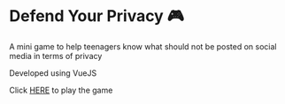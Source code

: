 # Defend Your Privacy :video_game:

A mini game to help teenagers know what should not be posted on social media in terms of privacy

Developed using VueJS

Click [HERE](https://angel-4-1.github.io/minigame-public/) to play the game 

